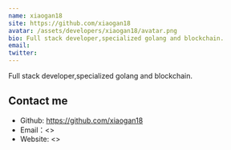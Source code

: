 ```yaml
---
name: xiaogan18
site: https://github.com/xiaogan18
avatar: /assets/developers/xiaogan18/avatar.png
bio: Full stack developer,specialized golang and blockchain.
email: 
twitter: 
---
```


Full stack developer,specialized golang and blockchain.

## Contact me

- Github: <https://github.com/xiaogan18>
- Email：<>
- Website: <>
  